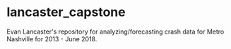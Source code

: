 # lancaster_capstone
Evan Lancaster's repository for analyzing/forecasting crash data for Metro Nashville for 2013 - June 2018.
